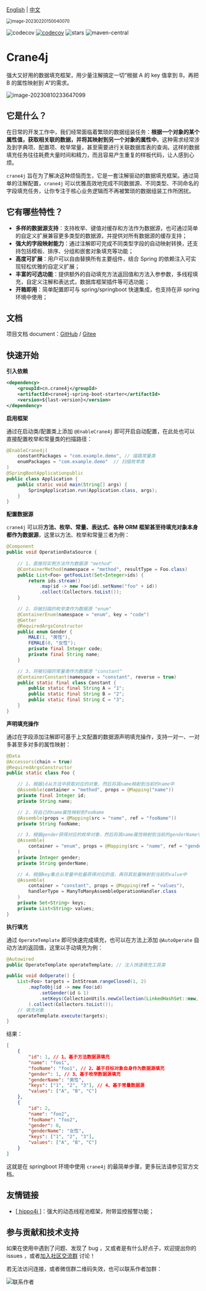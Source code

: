 [English](https://github.com/opengoofy/crane4j/blob/dev/README-EN.md) | [中文](https://github.com/opengoofy/crane4j/blob/dev/README.md)

<img src="https://user-images.githubusercontent.com/49221670/221162632-95465432-f2df-4286-a53a-af59d70b1958.png" alt="image-20230220150040070" style="zoom: 80%;" />

![codecov](https://img.shields.io/badge/license-Apache--2.0-green) [![codecov](https://codecov.io/gh/opengoofy/crane4j/branch/dev/graph/badge.svg?token=CF2Q60Q0VH)](https://codecov.io/gh/opengoofy/crane4j) ![stars](https://img.shields.io/github/stars/Createsequence/crane4j) ![maven-central](https://img.shields.io/github/v/release/Createsequence/crane4j?include_prereleases)

# Crane4j

强大又好用的数据填充框架，用少量注解搞定一切“根据 A 的 key 值拿到 B，再把 B 的属性映射到 A”的需求。

![image-20230810233647099](http://img.xiajibagao.top/image-20230810233647099.png)

## 它是什么？

在日常的开发工作中，我们经常面临着繁琐的数据组装任务：**根据一个对象的某个属性值，获取相关联的数据，并将其映射到另一个对象的属性中**。这种需求经常涉及到字典项、配置项、枚举常量，甚至需要进行关联数据库表的查询。这样的数据填充任务往往耗费大量时间和精力，而且容易产生重复的样板代码，让人感到心烦。

`crane4j` 旨在为了解决这种烦恼而生，它是一套注解驱动的数据填充框架。通过简单的注解配置，`crane4j` 可以优雅高效地完成不同数据源、不同类型、不同命名的字段填充任务，让你专注于核心业务逻辑而不再被繁琐的数据组装工作所困扰。

## 它有哪些特性？

- **多样的数据源支持**：支持枚举、键值对缓存和方法作为数据源，也可通过简单的自定义扩展兼容更多类型的数据源，并提供对所有数据源的缓存支持；
- **强大的字段映射能力**：通过注解即可完成不同类型字段的自动映射转换，还支持包括模板、排序、分组和嵌套对象填充等功能；
- **高度可扩展**：用户可以自由替换所有主要组件，结合 Spring 的依赖注入可实现轻松优雅的自定义扩展；
- **丰富的可选功能**：提供额外的自动填充方法返回值和方法入参参数，多线程填充，自定义注解和表达式，数据库框架插件等可选功能；
- **开箱即用**：简单配置即可与 spring/springboot 快速集成，也支持在非 spring 环境中使用；

## 文档

项目文档 document：[GitHub](https://opengoofy.github.io/crane4j/#/) / [Gitee](https://createsequence.gitee.io/crane4j-doc/#/)

## 快速开始

**引入依赖**

~~~xml
<dependency>
    <groupId>cn.crane4j</groupId>
    <artifactId>crane4j-spring-boot-starter</artifactId>
    <version>${last-version}</version>
</dependency>
~~~

**启用框架**

通过在启动类/配置类上添加 `@EnableCrane4j` 即可开启自动配置，在此处也可以直接配置枚举和常量类的扫描路径：

~~~java
@EnableCrane4j(
    constantPackages = "com.example.demo", // 描路常量类
    enumPackages = "com.example.demo"  // 扫描枚举类
)
@SpringBootApplicationpublic 
public class Application {   
    public static void main(String[] args) {  
        SpringApplication.run(Application.class, args); 
    }
}
~~~

**配置数据源**

`crane4j` 可以将**方法、枚举、常量、表达式、各种 ORM 框架甚至待填充对象本身都作为数据源**，这里以方法、枚举和常量三者为例：

~~~java
@Component
public void OperationDataSource {
    
    // 1、直接将实例方法作为数据源 "method"
    @ContainerMethod(namespace = "method", resultType = Foo.class)
    public List<Foo> getFooList(Set<Integer>ids) {
        return ids.stream()
            .map(id -> new Foo(id).setName("foo" + id))
            .collect(Collectors.toList());
    }

    // 2、将被扫描的枚举类作为数据源 "enum"
    @ContainerEnum(namespace = "enum", key = "code")
    @Getter
    @RequiredArgsConstructor
    public enum Gender {
        MALE(1, "男性"),
        FEMALE(0, "女性");
        private final Integer code;
        private final String name;
    }

    // 3、将被扫描的常量类作为数据源 "constant"
    @ContainerConstant(namespace = "constant", reverse = true)
    public static final class Constant {
        public static final String A = "1";
        public static final String B = "2";
        public static final String C = "3";
    }
}
~~~

**声明填充操作**

通过在字段添加注解即可基于上文配置的数据源声明填充操作，支持一对一、一对多甚至多对多的属性映射：

~~~java
@Data
@Accessors(chain = true)
@RequiredArgsConstructor
public static class Foo {

    // 1、根据id从方法中获取对应的对象，然后将其name映射到当前的name中
    @Assemble(container = "method", props = @Mapping("name"))
    private final Integer id;
    private String name;

    // 2、将自己的name属性映射到fooName
    @Assemble(props = @Mapping(src = "name", ref = "fooName"))
    private String fooName;

    // 3、根据gender获得对应的枚举对象，然后将其name属性映射到当前的genderName中
    @Assemble(
        container = "enum", props = @Mapping(src = "name", ref = "genderName")
    )
    private Integer gender;
    private String genderName;

    // 4、根据key集合从常量中批量获得对应的值，再将其批量映射到当前的value中
    @Assemble(
        container = "constant", props = @Mapping(ref = "values"),
        handlerType = ManyToManyAssembleOperationHandler.class
    )
    private Set<String> keys;
    private List<String> values;
}
~~~

**执行填充**

通过 `OperateTemplate` 即可快速完成填充，也可以在方法上添加 `@AutoOperate` 自动方法的返回值，这里以手动填充为例：

~~~java
@Autowired
public OperateTemplate operateTemplate; // 注入快速填充工具类

public void doOperate() {
    List<Foo> targets = IntStream.rangeClosed(1, 2)
        .mapToObj(id -> new Foo(id)
			.setGender(id & 1)
			.setKeys(CollectionUtils.newCollection(LinkedHashSet::new, "1", "2", "3"))
        ).collect(Collectors.toList());
    // 填充对象
    operateTemplate.execute(targets);
}
~~~

结果：

~~~json
[
    {
        "id": 1, // 1、基于方法数据源填充
        "name": "foo1",
        "fooName": "foo1", // 2、基于目标对象自身作为数据源填充
        "gender": 1, // 3、基于枚举数据源填充
        "genderName": "男性",
        "keys": ["1", "2", "3"], // 4、基于常量数据源
        "values": ["A", "B", "C"]
    },
    {
        "id": 2,
        "name": "foo2",
        "fooName": "foo2",
        "gender": 0,
        "genderName": "女性",
        "keys": ["1", "2", "3"],
        "values": ["A", "B", "C"]
    }
]
~~~

这就是在 springboot 环境中使用 `crane4j` 的最简单步骤，更多玩法请参见官方文档。

## 友情链接

- [[ hippo4j \]](https://gitee.com/agentart/hippo4j)：强大的动态线程池框架，附带监控报警功能；

## 参与贡献和技术支持

如果在使用中遇到了问题、发现了 bug ，又或者是有什么好点子，欢迎提出你的 issues ，或者[加入社区交流群](https://opengoofy.github.io/crane4j/#/other/%E8%81%94%E7%B3%BB%E4%BD%9C%E8%80%85.html) 讨论！

若无法访问连接，或者微信群二维码失效，也可以联系作者加群：

![联系作者](https://foruda.gitee.com/images/1678072903420592910/c0dbb802_5714667.png)
